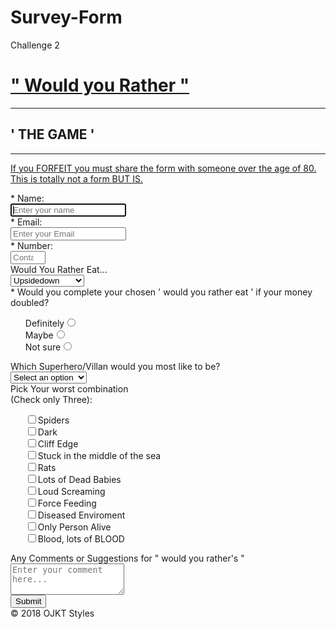 # Survey-Form
Challenge 2
<h1 id="title"><u>" Would you Rather "</u></h1>
<hr>
<h2 id="sub-title">' THE GAME '</h2>
<hr>

<div id="form-outer">
<p id="description"><u>
If you FORFEIT you must share the form with someone over the age of 80. This is totally not a form BUT IS.
  </u>
 </p>
  
<form id="survey-form" method="GET" action="https://crossorigin.me/https://freecodecamp.com">  
<div class="rowTab">
  <div class="labels">
    <label id="name-label" for="name">* Name: </label>
  </div>
  <div class="rightTab">
   <input autofocus type="text" name="name" id="name" class="input-field" placeholder="Enter your name" required>
  </div>
</div>
    
<div class="rowTab">
  <div class="labels">
    <label id="email-label" for="email">* Email: </label>
  </div>
  <div class="rightTab">
    <div class="labels">
      <input type="email" name="email" id="email" class="input-field" required placeholder="Enter your Email">
    </div>
  </div>
</div>
    
<div class="rowTab">
 <div class="labels">
  <label id="number-label" for="number">* Number: </label>
 </div>
  <div class="rightTab">
   <input type="number" name="Contact Number" id="number" min="11" max="12" class="input-field" placeholder="Contact Number">
  </div>
</div>
    
<div class="rowTab">
  <div class="labels">
   <label for="currentPos">Would You Rather Eat...</label>
  </div>
      <div class="rightTab">
        <select id="dropdown" name="currentPos" class="dropdown">
      <option disabled value>Select an option</option>
      <option  value="Upsidedown">Upsidedown</option>
      <option value="MoonDirt">Moon Dirt</option>
      <option value="CatsFur">Cats Fur</option>
      <option value="Maggotsinpie">Maggots in pie</option>
      <option value="Forfeit">Forfeit</option>
        </select>
      </div>
</div>
    
<div class="rowTab">
 <div class="labels">
  <label for="userRating">* Would you complete your chosen ' would you rather eat ' if your money doubled?</label>
 </div>
 <div class="rightTab">
  <ul style="list-style: none;">
   <li class="radio"><label>Definitely<input name="radio-buttons" value="1"  type="radio" class="userRatings" ></label></li>
   <li class="radio"><label>Maybe<input name="radio-buttons" value="2"  type="radio" class="userRatings" ></label></li>
   <li class="radio"><label>Not sure<input name="radio-buttons" value="3"  type="radio" class="userRatings" ></label></li>
  </ul>
 </div>
</div>
    
<div class="rowTab">
  <div class="labels">
    <label for="most-like">Which Superhero/Villan would you most like to be?</label>
  </div>
    <div class="rightTab">
     <select id="most-like" name="mostLike" class="dropdown">
      <option disabled selected value>Select an option</option>
      <option value="Batman">Batman</option>
      <option value="Ironman">Ironman</option>
      <option value="VictorVonDoom">Victor Von Doom</option>
      <option value="DeadShot">Dead Shot</option>
     </select>
    </div>
</div>
    
<div class="rowTab">
 <div class="labels">
  <label for="preferences">Pick Your worst combination<br>(Check only Three): </label>
 </div>
 <div class="rightTab">
  <ul id="preferences" style="list-style: none;">
   <li class="checkbox"><label><input name="prefer" value="1" type="checkbox" class="userRatings">Spiders</label></li>
   <li class="checkbox"><label><input name="prefer" value="2" type="checkbox" class="userRatings">Dark</label></li>
   <li class="checkbox"><label><input name="prefer" value="3" type="checkbox" class="userRatings">Cliff Edge</label></li>
   <li class="checkbox"><label><input name="prefer" value="4" type="checkbox" class="userRatings">Stuck in the middle of the sea</label></li>
   <li class="checkbox"><label><input name="prefer" value="5" type="checkbox" class="userRatings">Rats</label></li>
   <li class="checkbox"><label><input name="prefer" value="6" type="checkbox" class="userRatings">Lots of Dead Babies</label></li>
   <li class="checkbox"><label><input name="prefer" value="7" type="checkbox" class="userRatings">Loud Screaming</label></li>
   <li class="checkbox"><label><input name="prefer" value="8" type="checkbox" class="userRatings">Force Feeding</label></li>
   <li class="checkbox"><label><input name="prefer" value="9" type="checkbox" class="userRatings">Diseased Enviroment</label></li>
   <li class="checkbox"><label><input name="prefer" value="10" type="checkbox" class="userRatings">Only Person Alive</label></li>
   <li class="checkbox"><label><input name="prefer" value="10" type="checkbox" class="userRatings">Blood, lots of BLOOD</label></li>
  </ul>
 </div>
</div>
    
<div class="rowTab">
 <div class="labels">
  <label for="comments">Any Comments or Suggestions for " would you rather's "</label>
 </div>
  <div class="rightTab">
   <textarea id="comments" class="input-field" style="height:50px;resize:vertical;" name="comment" placeholder="Enter your comment here..."></textarea>
  </div>
</div>

<div class="rowTab">   
  <button id="submit" type="submit">Submit</button>
</div>
<footer>&copy; 2018 OJKT Styles</footer>
</form>
